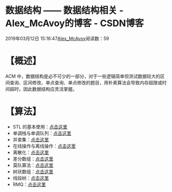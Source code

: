 # 数据结构 —— 数据结构相关 - Alex_McAvoy的博客 - CSDN博客





2019年03月12日 15:16:47[Alex_McAvoy](https://me.csdn.net/u011815404)阅读数：59








# 【概述】

ACM 中，数据结构是必不可少的一部分，对于一些逻辑简单但测试数据较大的区间查询、区间修改、单点查询、单点修改的题目，用朴素算法会导致内存超限或时间超时，因此数据结构应灵活掌握。

# 【算法】
- STL 的基本使用：[点击这里](https://blog.csdn.net/u011815404/article/details/86375796)
- 单调栈与单调队列：[点击这里](https://blog.csdn.net/u011815404/article/details/86896303)
- 并查集：[点击这里](https://blog.csdn.net/u011815404/article/details/84183356)
- 在线操作与离线操作：[点击这里](https://blog.csdn.net/u011815404/article/details/86624645)
- 离散化：[点击这里](https://blog.csdn.net/u011815404/article/details/88216100)
- 差分数组：[点击这里](https://blog.csdn.net/u011815404/article/details/88783231)
- 莫队算法：[点击这里](https://blog.csdn.net/u011815404/article/details/88182475)
- 树状数组：[点击这里](https://blog.csdn.net/u011815404/article/details/87274466)
- 线段树：[点击这里](https://blog.csdn.net/u011815404/article/details/87277945)
- RMQ：[点击这里](https://blog.csdn.net/u011815404/article/details/87357475)




